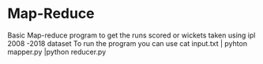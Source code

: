 # Map-Reduce
Basic Map-reduce program to get the runs scored or wickets taken using ipl 2008 -2018 dataset
To run the program you can use
cat input.txt | pyhton mapper.py |python reducer.py 
